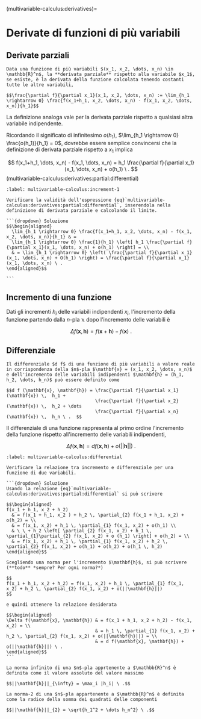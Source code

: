 (multivariable-calculus:derivatives)=
# Derivate di funzioni di più variabili
## Derivate parziali
```{prf:definition} Derivata parziale
Data una funzione di più variabili $(x_1, x_2, \dots, x_n) \in \mathbb{R}^n$, la **derivata parziale** rispetto alla variabile $x_1$, se esiste, è la derivata della funzione calcolata tenendo costanti tutte le altre variabili,

$$\frac{\partial f}{\partial x_1}(x_1, x_2, \dots, x_n) := \lim_{h_1 \rightarrow 0} \frac{f(x_1+h_1, x_2, \dots, x_n) - f(x_1, x_2, \dots, x_n)}{h_1}$$
```

La definizione analoga vale per la derivata parziale rispetto a qualsiasi altra variabile indipendente.

Ricordando il significato di infinitesimo $o(h_1)$, $\lim_{h_1 \rightarrow 0} \frac{o(h_1)}{h_1} = 0$, dovrebbe essere semplice convincersi che la definizione di derivata parziale rispetto a $x_1$ implica

$$
  f(x_1+h_1, \dots, x_n) - f(x_1, \dots, x_n) = h_1 \frac{\partial f}{\partial x_1}(x_1, \dots, x_n) + o(h_1) \ .
$$ (multivariable-calculus:derivatives:partial:differential)

````{prf:example} Verifica dell'incremento della funzione dovuto all'incremento di una variabile
:label: multivariable-calculus:increment-1

Verificare la validità dell'espressione {eq}`multivariable-calculus:derivatives:partial:differential`, inserendola nella definizione di derivata parziale e calcolando il limite.

```{dropdown} Soluzione
$$\begin{aligned}
  \lim_{h_1 \rightarrow 0} \frac{f(x_1+h_1, x_2, \dots, x_n) - f(x_1, x_2, \dots, x_n)}{h_1} & = 
  \lim_{h_1 \rightarrow 0} \frac{1}{h_1} \left[ h_1 \frac{\partial f}{\partial x_1}(x_1, \dots, x_n) + o(h_1) \right] = \\
  & = \lim_{h_1 \rightarrow 0} \left( \frac{\partial f}{\partial x_1}(x_1, \dots, x_n) + O(h_1) \right) = \frac{\partial f}{\partial x_1}(x_1, \dots, x_n) \ .
\end{aligned}$$

```

````

## Incremento di una funzione
Dati gli incrementi $h_i$ delle variabili indipendenti $x_i$, l'incremento della funzione partendo dalla $n$-pla $\mathbb{x}$ dopo l'incremento delle variabili è

$$\Delta f(\mathbf{x}, \mathbf{h}) = f(\mathbf{x} + \mathbf{h}) - f(\mathbf{x}) \ .$$

## Differenziale
```{prf:definition} Differenziale
Il differenziale $d f$ di una funzione di più variabili a valore reale in corrispondenza della $n$-pla $\mathbf{x} = (x_1, x_2, \dots, x_n)$ e dell'incremento delle variabili indipendenti $\mathbf{h} = (h_1, h_2, \dots, h_n)$ può essere definito come

$$d f (\mathbf{x}, \mathbf{h}) = \frac{\partial f}{\partial x_1}(\mathbf{x}) \,  h_1 +   
                                 \frac{\partial f}{\partial x_2}(\mathbf{x}) \,  h_2 + \dots
                                 \frac{\partial f}{\partial x_n}(\mathbf{x}) \,  h_n \ .  $$
```

Il differenziale di una funzione rappresenta al primo ordine l'incremento della funzione rispetto all'incremento delle variabili indipendenti,

$$ \Delta f(\mathbf{x}, \mathbf{h}) = df(\mathbf{x}, \mathbf{h}) + o(||\mathbf{h}||)\ .$$

````{prf:example} Differenziale per una funzione di due variabili, $\ f(x_1, x_2) $
:label: multivariable-calculus:differential

Verificare la relazione tra incremento e differenziale per una funzione di due variabili.

```{dropdown} Soluzione
Usando la relazione {eq}`multivariable-calculus:derivatives:partial:differential` si può scrivere

$$\begin{aligned}
f(x_1 + h_1, x_2 + h_2)
  & = f(x_1 + h_1, x_2 ) + h_2 \, \partial_{2} f(x_1 + h_1, x_2) + o(h_2) = \\
  & = f(x_1, x_2) + h_1 \, \partial_{1} f(x_1, x_2) + o(h_1) \\
  & \ \ + h_2 \left[ \partial_{2} f(x_1, x_2) + h_1 \, \partial_{1}\partial_{2} f(x_1, x_2) + o (h_1) \right] + o(h_2) = \\
  & = f(x_1, x_2) + h_1 \, \partial_{1} f(x_1, x_2) + h_2 \, \partial_{2} f(x_1, x_2) + o(h_1) + o(h_2) + o(h_1 \, h_2) 
\end{aligned}$$

Scegliendo una norma per l'incremento $\mathbf{h}$, si può scrivere (**todo** *sempre? Per ogni norma?*)

$$
f(x_1 + h_1, x_2 + h_2) = f(x_1, x_2) + h_1 \, \partial_{1} f(x_1, x_2) + h_2 \, \partial_{2} f(x_1, x_2) + o(||\mathbf{h}||)
$$

e quindi ottenere la relazione desiderata

$$\begin{aligned}
\Delta f(\mathbf{x}, \mathbf{h}) & = f(x_1 + h_1, x_2 + h_2) - f(x_1, x_2) = \\
                                 & = h_1 \, \partial_{1} f(x_1, x_2) + h_2 \, \partial_{2} f(x_1, x_2) + o(||\mathbf{h}||) = \\
                                 & = d f(\mathbf{x}, \mathbf{h}) + o(||\mathbf{h}||) \ .
\end{aligned}$$
```
````

```{note} **Norma infinito**
La norma infinito di una $n$-pla apprtenente a $\mathbb{R}^n$ è definita come il valore assoluto del valore massimo

$$||\mathbf{h}||_{\infty} = \max_i |h_i| \ .$$
```
```{note} **Norma-2**
La norma-2 di una $n$-pla appartenente a $\mathbb{R}^n$ è definita come la radice della somma dei quadrati delle componenti

$$||\mathbf{h}||_{2} = \sqrt{h_1^2 + \dots h_n^2} \ .$$
```


